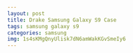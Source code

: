 ```yaml
---
layout: post
title: Drake Samsung Galaxy S9 Case
tags: samsung galaxy s9
categories: samsung
img: 1s4sKMgQnyUlisk7dN6amWakKGvSmeIy6
---
```

